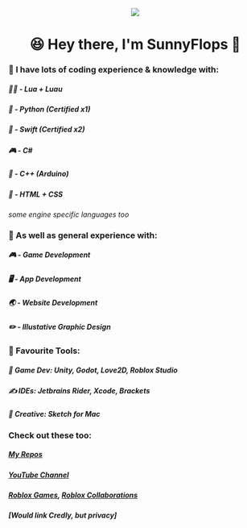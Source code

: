 <p align="center"><img src="https://github.com/user-attachments/assets/267d2fe7-def5-4b71-916a-f0ded73a4bcb"></p>

<h1 align="center">😆 Hey there, I'm SunnyFlops 👋</h1>

### 💭 I have lots of coding experience & knowledge with:

##### 🏃‍♂️ - Lua + Luau
##### 🐍 - Python (Certified x1)
##### 📱 - Swift (Certified x2)
##### 🎮 - C#
##### 🤖 - C++ (Arduino) 
##### 📝 - HTML + CSS
_some engine specific languages too_

### 💬 As well as general experience with:

##### 🎮 - Game Development
##### 🖥️ - App Development
##### 🌏 - Website Development
##### ✏️ - _Illustative_ Graphic Design

### 🔨 Favourite Tools:
##### 👾 Game Dev: Unity, Godot, Love2D, Roblox Studio
##### ✍️ IDEs: Jetbrains Rider, Xcode, Brackets
##### 🎨 Creative: Sketch for Mac

### Check out these too:

##### [My Repos](https://github.com/SunnyFloppyDiskStudios?tab=repositories)
##### [YouTube Channel](https://www.youtube.com/@SunnyFlops)
##### [Roblox Games](https://www.roblox.com/users/986533440/profile), [Roblox Collaborations](https://create.roblox.com/talent/creators/986533440)
##### [Would link Credly, but privacy]

